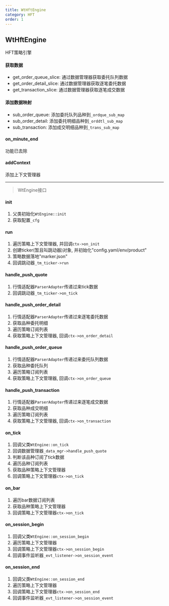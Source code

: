 ```yaml
---
title: WtHftEngine
category: HFT
order: 1
---
```


## WtHftEngine
HFT策略引擎

#### 获取数据 
- get_order_queue_slice: 通过数据管理器获取委托队列数据
- get_order_detail_slice: 通过数据管理器获取逐笔委托数据
- get_transaction_slice: 通过数据管理器获取逐笔成交数据

#### 添加数据映射
- sub_order_queue: 添加委托队列品种到`_ordque_sub_map`
- sub_order_detail: 添加委托明细品种到`_orddtl_sub_map`
- sub_transaction: 添加成交明细品种到`_trans_sub_map`

#### on_minute_end
功能已去除

#### addContext
添加上下文管理器

---

> WtEngine接口

#### init
1. 父类初始化`WtEngine::init`
2. 获取配置`_cfg`

#### run
1. 遍历策略上下文管理器, 并回调`ctx->on_init`
2. 创建ticker(暂且叫跳动器)对象, 并初始化"config.yaml/env/product"
3. 策略数据落地"marker.json"
4. 回调跳动器`_tm_ticker->run`

#### handle_push_quote
1. 行情适配器`ParserAdapter`传递过来tick数据
2. 回调跳动器`_tm_ticker->on_tick`

#### handle_push_order_detail
1. 行情适配器`ParserAdapter`传递过来逐笔委托数据
2. 获取品种委托明细
3. 遍历策略订阅列表
4. 获取策略上下文管理器, 回调`ctx->on_order_detail`

#### handle_push_order_queue
1. 行情适配器`ParserAdapter`传递过来委托队列数据
2. 获取品种委托队列
3. 遍历策略订阅列表
4. 获取策略上下文管理器, 回调`ctx->on_order_queue`

#### handle_push_transaction
1. 行情适配器`ParserAdapter`传递过来逐笔成交数据
2. 获取品种成交明细
3. 遍历策略订阅列表
4. 获取策略上下文管理器, 回调`ctx->on_transaction`

#### on_tick
1. 回调父类`WtEngine::on_tick`
2. 回调数据管理器`_data_mgr->handle_push_quote`
3. 判断该品种订阅了tick数据
4. 遍历品种订阅列表
5. 获取品种策略上下文管理器
6. 回调策略上下文管理器`ctx->on_tick`

#### on_bar
1. 遍历bar数据订阅列表
5. 获取品种策略上下文管理器
6. 回调策略上下文管理器`ctx->on_tick`

#### on_session_begin
1. 回调父类`WtEngine::on_session_begin`
2. 遍历策略上下文管理器
3. 回调策略上下文管理器`ctx->on_session_begin`
4. 回调事件监听器`_evt_listener->on_session_event`

#### on_session_end
1. 回调父类`WtEngine::on_session_end`
2. 遍历策略上下文管理器
3. 回调策略上下文管理器`ctx->on_session_end`
4. 回调事件监听器`_evt_listener->on_session_event`
